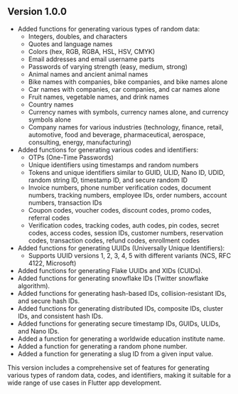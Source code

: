 ## Version 1.0.0
- Added functions for generating various types of random data:
    - Integers, doubles, and characters
    - Quotes and language names
    - Colors (hex, RGB, RGBA, HSL, HSV, CMYK)
    - Email addresses and email username parts
    - Passwords of varying strength (easy, medium, strong)
    - Animal names and ancient animal names
    - Bike names with companies, bike companies, and bike names alone
    - Car names with companies, car companies, and car names alone
    - Fruit names, vegetable names, and drink names
    - Country names
    - Currency names with symbols, currency names alone, and currency symbols alone
    - Company names for various industries (technology, finance, retail, automotive, food and beverage, pharmaceutical, aerospace, consulting, energy, manufacturing)
- Added functions for generating various codes and identifiers:
    - OTPs (One-Time Passwords)
    - Unique identifiers using timestamps and random numbers
    - Tokens and unique identifiers similar to GUID, ULID, Nano ID, UDID, random string ID, timestamp ID, and secure random ID
    - Invoice numbers, phone number verification codes, document numbers, tracking numbers, employee IDs, order numbers, account numbers, transaction IDs
    - Coupon codes, voucher codes, discount codes, promo codes, referral codes
    - Verification codes, tracking codes, auth codes, pin codes, secret codes, access codes, session IDs, customer numbers, reservation codes, transaction codes, refund codes, enrollment codes
- Added functions for generating UUIDs (Universally Unique Identifiers):
    - Supports UUID versions 1, 2, 3, 4, 5 with different variants (NCS, RFC 4122, Microsoft)
- Added functions for generating Flake UUIDs and XIDs (CUIDs).
- Added functions for generating snowflake IDs (Twitter snowflake algorithm).
- Added functions for generating hash-based IDs, collision-resistant IDs, and secure hash IDs.
- Added functions for generating distributed IDs, composite IDs, cluster IDs, and consistent hash IDs.
- Added functions for generating secure timestamp IDs, GUIDs, ULIDs, and Nano IDs.
- Added a function for generating a worldwide education institute name.
- Added a function for generating a random phone number.
- Added a function for generating a slug ID from a given input value.

This version includes a comprehensive set of features for generating various types of random data, codes, and identifiers, making it suitable for a wide range of use cases in Flutter app development.